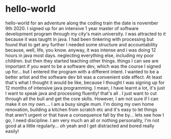 # hello-world
hello-world for an adventure along the coding train
the date is november 9th 2020. I signed up for an intensive 1 year master of software development program through my city's main university. I was attracted to it because it was taught in java. I had been tinkering with processing but found that to get any further I needed some structure and accountability because, well, life, you know. anyway, it was intense and i was doing 12 hours in java most days. neglecting everything else, including my poor children. but then they started teaching other things. things I can see are important if you want to be a software dev, which was the course I signed up for... but I entered the program with a different intent. I wanted to be a better artist and the software dev bit was a convenient side effect. At least that's what I thought it would be like, because I thought I was signing up for 12 months of intensive java programming. I mean, I have learnt a lot, it's just I want to speak java and processing fluently! that's all . I just want to cut through all the bull and get the core skills. However, I am not sure if I can make it on my own.... I am a busy single mum. I'm doing my own home renovation, building a kitchen from scratch etc and it's easy to let things that aren't urgent or that have a consequence fall by the by... lets see how I go, I need discipline. I am very much an all or nothing personality, I'm not good at a little regularly... oh yeah and I get distracted and bored really easily! 
